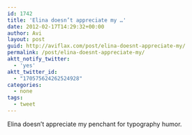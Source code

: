 ```yaml
---
id: 1742
title: 'Elina doesn’t appreciate my …'
date: 2012-02-17T14:29:32+00:00
author: Avi
layout: post
guid: http://aviflax.com/post/elina-doesnt-appreciate-my/
permalink: /post/elina-doesnt-appreciate-my/
aktt_notify_twitter:
  - 'yes'
aktt_twitter_id:
  - "170575624262524928"
categories:
  - none
tags:
  - tweet
---
```

Elina doesn’t appreciate my penchant for typography humor.